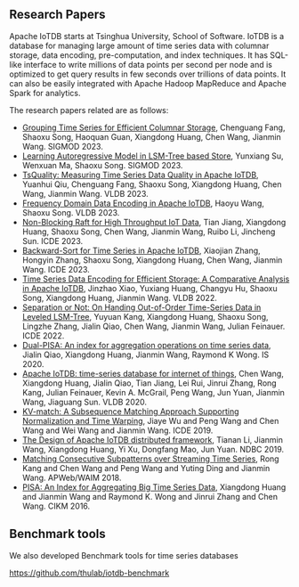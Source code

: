 <!--

    Licensed to the Apache Software Foundation (ASF) under one
    or more contributor license agreements.  See the NOTICE file
    distributed with this work for additional information
    regarding copyright ownership.  The ASF licenses this file
    to you under the Apache License, Version 2.0 (the
    "License"); you may not use this file except in compliance
    with the License.  You may obtain a copy of the License at
    
        http://www.apache.org/licenses/LICENSE-2.0
    
    Unless required by applicable law or agreed to in writing,
    software distributed under the License is distributed on an
    "AS IS" BASIS, WITHOUT WARRANTIES OR CONDITIONS OF ANY
    KIND, either express or implied.  See the License for the
    specific language governing permissions and limitations
    under the License.

-->

## Research Papers

Apache IoTDB starts at Tsinghua University, School of Software. IoTDB is a database for managing large amount of time series data with columnar storage, data encoding, pre-computation, and index techniques. It has SQL-like interface to write millions of data points per second per node and is optimized to get query results in few seconds over trillions of data points. It can also be easily integrated with Apache Hadoop MapReduce and Apache Spark for analytics.

The research papers related are as follows:
* [Grouping Time Series for Efficient Columnar Storage](https://sxsong.github.io/doc/23sigmod-group.pdf), Chenguang Fang, Shaoxu Song, Haoquan Guan, Xiangdong Huang, Chen Wang, Jianmin Wang. SIGMOD 2023.
* [Learning Autoregressive Model in LSM-Tree based Store](https://sxsong.github.io/doc/23kdd.pdf), Yunxiang Su, Wenxuan Ma, Shaoxu Song. SIGMOD 2023.
* [TsQuality: Measuring Time Series Data Quality in Apache IoTDB](https://sxsong.github.io/doc/23vldb-qaulity.pdf), Yuanhui Qiu, Chenguang Fang, Shaoxu Song, Xiangdong Huang, Chen Wang, Jianmin Wang. VLDB 2023.
* [Frequency Domain Data Encoding in Apache IoTDB](https://sxsong.github.io/doc/22vldb-frequency.pdf), Haoyu Wang, Shaoxu Song. VLDB 2023.
* [Non-Blocking Raft for High Throughput IoT Data](https://sxsong.github.io/doc/23icde-raft.pdf), Tian Jiang, Xiangdong Huang, Shaoxu Song, Chen Wang, Jianmin Wang, Ruibo Li, Jincheng Sun. ICDE 2023.
* [Backward-Sort for Time Series in Apache IoTDB](https://sxsong.github.io/doc/23icde-sort.pdf), Xiaojian Zhang, Hongyin Zhang, Shaoxu Song, Xiangdong Huang, Chen Wang, Jianmin Wang. ICDE 2023.
* [Time Series Data Encoding for Efficient Storage: A Comparative Analysis in Apache IoTDB](https://sxsong.github.io/doc/22vldb-encoding.pdf), Jinzhao Xiao, Yuxiang Huang, Changyu Hu, Shaoxu Song, Xiangdong Huang, Jianmin Wang. VLDB 2022.
* [Separation or Not: On Handing Out-of-Order Time-Series Data in Leveled LSM-Tree](https://sxsong.github.io/doc/22icde-separation.pdf), Yuyuan Kang, Xiangdong Huang, Shaoxu Song, Lingzhe Zhang, Jialin Qiao, Chen Wang, Jianmin Wang, Julian Feinauer. ICDE 2022.
* [Dual-PISA: An index for aggregation operations on time series data](https://www.sciencedirect.com/science/article/pii/S0306437918305489), Jialin Qiao, Xiangdong Huang, Jianmin Wang, Raymond K Wong. IS 2020.
* [Apache IoTDB: time-series database for internet of things](http://www.vldb.org/pvldb/vol13/p2901-wang.pdf), Chen Wang, Xiangdong Huang, Jialin Qiao, Tian Jiang, Lei Rui, Jinrui Zhang, Rong Kang, Julian Feinauer, Kevin A. McGrail, Peng Wang, Jun Yuan, Jianmin Wang, Jiaguang Sun. VLDB 2020.
* [KV-match: A Subsequence Matching Approach Supporting Normalization and Time Warping](https://www.semanticscholar.org/paper/KV-match%3A-A-Subsequence-Matching-Approach-and-Time-Wu-Wang/9ed84cb15b7e5052028fc5b4d667248713ac8592), Jiaye Wu and Peng Wang and Chen Wang and Wei Wang and Jianmin Wang. ICDE 2019.
* [The Design of Apache IoTDB distributed framework](http://ndbc2019.sdu.edu.cn/info/1002/1044.htm), Tianan Li, Jianmin Wang, Xiangdong Huang, Yi Xu, Dongfang Mao, Jun Yuan. NDBC 2019.
* [Matching Consecutive Subpatterns over Streaming Time Series](https://link.springer.com/chapter/10.1007/978-3-319-96893-3_8), Rong Kang and Chen Wang and Peng Wang and Yuting Ding and Jianmin Wang. APWeb/WAIM 2018.
* [PISA: An Index for Aggregating Big Time Series Data](https://dl.acm.org/citation.cfm?id=2983775&dl=ACM&coll=DL), Xiangdong Huang and Jianmin Wang and Raymond K. Wong and Jinrui Zhang and Chen Wang. CIKM 2016.

## Benchmark tools

We also developed Benchmark tools for time series databases 

https://github.com/thulab/iotdb-benchmark